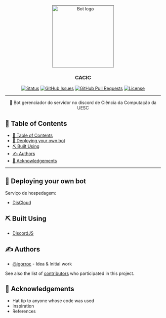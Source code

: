 <p align="center">
  <a href="" rel="noopener">
 <img width=200px height=200px src="./caciclogo.jpeg" alt="Bot logo"></a>
</p>

<h3 align="center">CACIC</h3>

<div align="center">

[![Status](https://img.shields.io/badge/status-active-success.svg)]()
[![GitHub Issues](https://img.shields.io/github/issues/igorroc/cacic_bot)](https://github.com/igorroc/cacic_bot/issues)
[![GitHub Pull Requests](https://img.shields.io/github/issues-pr/igorroc/cacic_bot)](https://github.com/igorroc/cacic_bot/pulls)
[![License](https://img.shields.io/badge/license-MIT-blue.svg)](/LICENSE)

</div>

---

<p align="center"> 🤖 Bot gerenciador do servidor no discord de Ciência da Computação da UESC
    <br> 
</p>

## 📝 Table of Contents

- [📝 Table of Contents](#-table-of-contents)
- [🚀 Deploying your own bot](#-deploying-your-own-bot)
- [⛏️ Built Using](#️-built-using)
- [✍️ Authors](#️-authors)
- [🎉 Acknowledgements](#-acknowledgements)

---

## 🚀 Deploying your own bot

Serviço de hospedagem:

-   [DisCloud](https://discloudbot.com/)

## ⛏️ Built Using

-   [DiscordJS](https://discord.js.org/#/)

## ✍️ Authors

-   [@igorroc](https://github.com/igorroc) - Idea & Initial work

See also the list of [contributors](https://github.com/igorroc/cacic_bot/contributors) who participated in this project.

## 🎉 Acknowledgements

-   Hat tip to anyone whose code was used
-   Inspiration
-   References
